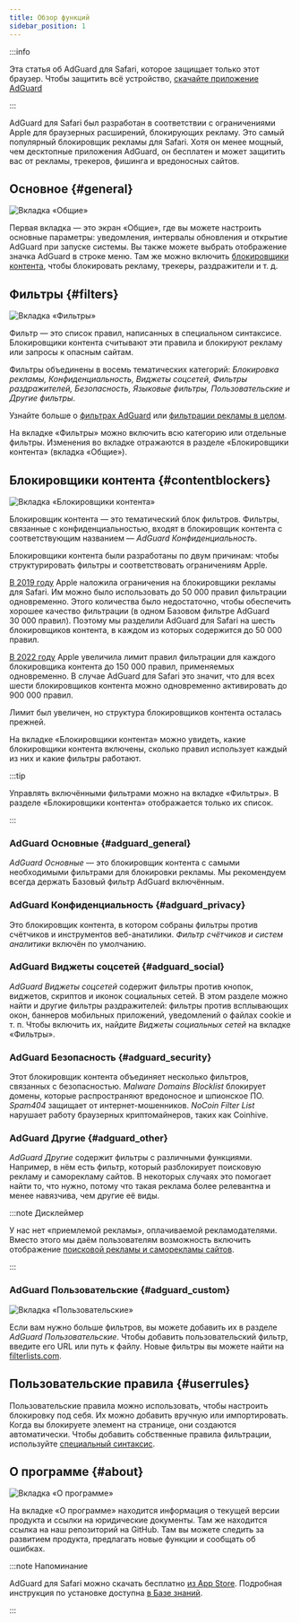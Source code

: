 ```yaml
---
title: Обзор функций
sidebar_position: 1
---
```


:::info

Эта статья об AdGuard для Safari, которое защищает только этот браузер. Чтобы защитить всё устройство, [скачайте приложение AdGuard](https://adguard.com/download.html?auto=true)

:::

AdGuard для Safari был разработан в соответствии с ограничениями Apple для браузерных расширений, блокирующих рекламу. Это самый популярный блокировщик рекламы для Safari. Хотя он менее мощный, чем десктопные приложения AdGuard, он бесплатен и может защитить вас от рекламы, трекеров, фишинга и вредоносных сайтов.

## Основное {#general}

![Вкладка «Общие»](https://cdn.adtidy.org/public/Adguard/Blog/AG_for_Safari_in-depth_review/General.png)

Первая вкладка — это экран «Общие», где вы можете настроить основные параметры: уведомления, интервалы обновления и открытие AdGuard при запуске системы. Вы также можете выбрать отображение значка AdGuard в строке меню. Там же можно включить [блокировщики контента](#contentblockers), чтобы блокировать рекламу, трекеры, раздражители и т. д.

## Фильтры {#filters}

![Вкладка «Фильтры»](https://cdn.adtidy.org/public/Adguard/Blog/AG_for_Safari_in-depth_review/Filters.png)

Фильтр — это список правил, написанных в специальном синтаксисе. Блокировщики контента считывают эти правила и блокируют рекламу или запросы к опасным сайтам.

Фильтры объединены в восемь тематических категорий: *Блокировка рекламы, Конфиденциальность, Виджеты соцсетей, Фильтры раздражителей, Безопасность, Языковые фильтры, Пользовательские и Другие фильтры*.

Узнайте больше о [фильтрах AdGuard](/general/ad-filtering/adguard-filters) или [фильтрации рекламы в целом](/general/ad-filtering/how-ad-blocking-works).

На вкладке «Фильтры» можно включить всю категорию или отдельные фильтры. Изменения во вкладке отражаются в разделе «Блокировщики контента» (вкладка «Общие»).

## Блокировщики контента {#contentblockers}

![Вкладка «Блокировщики контента»](https://cdn.adtidy.org/public/Adguard/Blog/AG_for_Safari_in-depth_review/Contentblockers.png)

Блокировщик контента — это тематический блок фильтров. Фильтры, связанные с конфиденциальностью, входят в блокировщик контента с соответствующим названием — *AdGuard Конфиденциальность*.

Блокировщики контента были разработаны по двум причинам: чтобы структурировать фильтры и соответствовать ограничениям Apple.

[В 2019 году](https://adguard.com/en/blog/adguard-safari-1-5.html) Apple наложила ограничения на блокировщики рекламы для Safari. Им можно было использовать до 50 000 правил фильтрации одновременно. Этого количества было недостаточно, чтобы обеспечить хорошее качество фильтрации (в одном Базовом фильтре AdGuard 30 000 правил). Поэтому мы разделили AdGuard для Safari на шесть блокировщиков контента, в каждом из которых содержится до 50 000 правил.

[В 2022 году](https://adguard.com/en/blog/adguard-for-safari-1-11.html) Apple увеличила лимит правил фильтрации для каждого блокировщика контента до 150 000 правил, применяемых одновременно. В случае AdGuard для Safari это значит, что для всех шести блокировщиков контента можно одновременно активировать до 900 000 правил.

Лимит был увеличен, но структура блокировщиков контента осталась прежней.

На вкладке «Блокировщики контента» можно увидеть, какие блокировщики контента включены, сколько правил использует каждый из них и какие фильтры работают.

:::tip

Управлять включёнными фильтрами можно на вкладке «Фильтры». В разделе «Блокировщики контента» отображается только их список.

:::

### AdGuard Основные {#adguard_general}

*AdGuard Основные* — это блокировщик контента с самыми необходимыми фильтрами для блокировки рекламы. Мы рекомендуем всегда держать Базовый фильтр AdGuard включённым.

### AdGuard Конфиденциальность {#adguard_privacy}

Это блокировщик контента, в котором собраны фильтры против счётчиков и инструментов веб-анатилики. *Фильтр счётчиков и систем аналитики* включён по умолчанию.

### AdGuard Виджеты соцсетей {#adguard_social}

*AdGuard Виджеты соцсетей* содержит фильтры против кнопок, виджетов, скриптов и иконок социальных сетей. В этом разделе можно найти и другие фильтры раздражителей: фильтры против всплывающих окон, баннеров мобильных приложений, уведомлений о файлах cookie и т. п. Чтобы включить их, найдите *Виджеты социальных сетей* на вкладке «Фильтры».

### AdGuard Безопасность {#adguard_security}

Этот блокировщик контента объединяет несколько фильтров, связанных с безопасностью. *Malware Domains Blocklist* блокирует домены, которые распространяют вредоносное и шпионское ПО. *Spam404* защищает от интернет-мошенников. *NoCoin Filter List* нарушает работу браузерных криптомайнеров, таких как Coinhive.

### AdGuard Другие {#adguard_other}

*AdGuard Другие* содержит фильтры с различными функциями. Например, в нём есть фильтр, который разблокирует поисковую рекламу и саморекламу сайтов. В некоторых случаях это помогает найти то, что нужно, потому что такая реклама более релевантна и менее навязчива, чем другие её виды.

:::note Дисклеймер

У нас нет «приемлемой рекламы», оплачиваемой рекламодателями. Вместо этого мы даём пользователям возможность включить отображение [поисковой рекламы и саморекламы сайтов](/general/ad-filtering/search-ads).

:::

### AdGuard Пользовательские {#adguard_custom}

![Вкладка «Пользовательские»](https://cdn.adtidy.org/public/Adguard/Blog/AG_for_Safari_in-depth_review/AGCustom.png)

Если вам нужно больше фильтров, вы можете добавить их в разделе *AdGuard Пользовательские*. Чтобы добавить пользовательский фильтр, введите его URL или путь к файлу. Новые фильтры вы можете найти на [filterlists.com](https://filterlists.com/).

## Пользовательские правила {#userrules}

Пользовательские правила можно использовать, чтобы настроить блокировку под себя. Их можно добавить вручную или импортировать. Когда вы блокируете элемент на странице, они создаются автоматически. Чтобы добавить собственные правила фильтрации, используйте [специальный синтаксис](/general/ad-filtering/create-own-filters).

## О программе {#about}

![Вкладка «О программе»](https://cdn.adtidy.org/public/Adguard/Blog/AG_for_Safari_in-depth_review/About.png)

На вкладке «О программе» находится информация о текущей версии продукта и ссылки на юридические документы. Там же находится ссылка на наш репозиторий на GitHub. Там вы можете следить за развитием продукта, предлагать новые функции и сообщать об ошибках.

:::note Напоминание

AdGuard для Safari можно скачать бесплатно [из App Store](https://apps.apple.com/app/adguard-for-safari/id1440147259). Подробная инструкция по установке доступна [в Базе знаний](../installation).

:::
